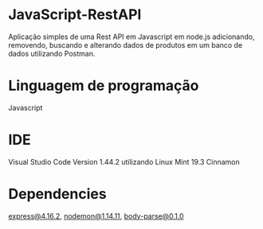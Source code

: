 # JavaScript-RestAPI
Aplicação simples de uma Rest API em Javascript em node.js adicionando, removendo, buscando e alterando dados de produtos em um banco de dados utilizando Postman.

# Linguagem de programação
Javascript 

# IDE
Visual Studio Code Version 1.44.2 utilizando Linux Mint 19.3 Cinnamon

# Dependencies
express@4.16.2, nodemon@1.14.11, body-parse@0.1.0




